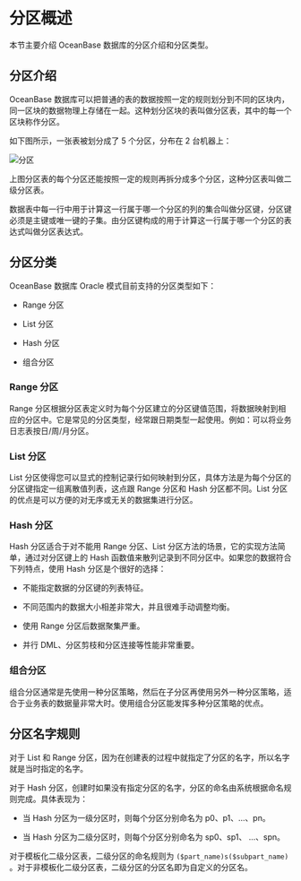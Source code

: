 分区概述 
=========================

本节主要介绍 OceanBase 数据库的分区介绍和分区类型。

分区介绍 
-------------------------

OceanBase 数据库可以把普通的表的数据按照一定的规则划分到不同的区块内，同一区块的数据物理上存储在一起。这种划分区块的表叫做分区表，其中的每一个区块称作分区。

如下图所示，一张表被划分成了 5 个分区，分布在 2 台机器上：

![分区](https://help-static-aliyun-doc.aliyuncs.com/assets/img/zh-CN/2532290461/p362799.jpg)

上图分区表的每个分区还能按照一定的规则再拆分成多个分区，这种分区表叫做二级分区表。

数据表中每一行中用于计算这一行属于哪一个分区的列的集合叫做分区键，分区键必须是主键或唯一键的子集。由分区键构成的用于计算这一行属于哪一个分区的表达式叫做分区表达式。

分区分类 
-------------------------

OceanBase 数据库 Oracle 模式目前支持的分区类型如下：

* Range 分区

  

* List 分区

  

* Hash 分区

  

* 组合分区

  




### Range 分区 

Range 分区根据分区表定义时为每个分区建立的分区键值范围，将数据映射到相应的分区中。它是常见的分区类型，经常跟日期类型一起使用。例如：可以将业务日志表按日/周/月分区。

### List 分区 

List 分区使得您可以显式的控制记录行如何映射到分区，具体方法是为每个分区的分区键指定一组离散值列表，这点跟 Range 分区和 Hash 分区都不同。List 分区的优点是可以方便的对无序或无关的数据集进行分区。

### Hash 分区 

Hash 分区适合于对不能用 Range 分区、List 分区方法的场景，它的实现方法简单，通过对分区键上的 Hash 函数值来散列记录到不同分区中。如果您的数据符合下列特点，使用 Hash 分区是个很好的选择：

* 不能指定数据的分区键的列表特征。

  

* 不同范围内的数据大小相差非常大，并且很难手动调整均衡。

  

* 使用 Range 分区后数据聚集严重。

  

* 并行 DML、分区剪枝和分区连接等性能非常重要。

  




### 组合分区 

组合分区通常是先使用一种分区策略，然后在子分区再使用另外一种分区策略，适合于业务表的数据量非常大时。使用组合分区能发挥多种分区策略的优点。

分区名字规则 
---------------------------

对于 List 和 Range 分区，因为在创建表的过程中就指定了分区的名字，所以名字就是当时指定的名字。

对于 Hash 分区，创建时如果没有指定分区的名字，分区的命名由系统根据命名规则完成。具体表现为：

* 当 Hash 分区为一级分区时，则每个分区分别命名为 p0、p1、...、pn。

  

* 当 Hash 分区为二级分区时，则每个分区分别命名为 sp0、sp1、 ...、spn。

  




对于模板化二级分区表，二级分区的命名规则为 `($part_name)s($subpart_name) `。对于非模板化二级分区表，二级分区的分区名即为⾃定义的分区名。
